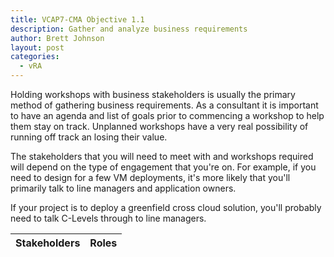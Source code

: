 ```yaml
---
title: VCAP7-CMA Objective 1.1
description: Gather and analyze business requirements 
author: Brett Johnson
layout: post
categories:
  - vRA
---
```


Holding workshops with business stakeholders is usually the primary method of gathering business requirements. As a consultant it is important to have an agenda and list of goals prior to commencing a workshop to help them stay on track. Unplanned workshops have a very real possibility of running off track an losing their value.

The stakeholders that you will need to meet with and workshops required will depend on the type of engagement that you're on. For example, if you need to design for a few VM deployments, it's more likely that you'll primarily talk to line managers and application owners. 

If your project is to deploy a greenfield cross cloud solution, you'll probably need to talk C-Levels through to line managers.

| Stakeholders | Roles |
| ---| --- |